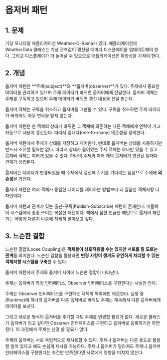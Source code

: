 # 옵저버 패턴
## 1. 문제
기상 모니터링 애플리케이션 Weather-O-Rama가 있다. 
애플리케이션의 WeatherData 클래스는 기상 관측값이 갱신될 때마다 디스플레이를 업데이트해야 한다.
그리고 디스플레이가 더 늘어날 수 있으므로 애플리케이션은 확장성을 가져야 한다.

## 2. 개념
옵저버 패턴은 **주제(subject)**와 **옵저버(observer)**가 있다. 
주제에서 중요한 데이터를 관리하고 있으며 주제 데이터가 바뀌면 옵저버에게 전달한다.
옵저버 객체는 주제를 구독하고 있으며 주제 데이터가 바뀌면 갱신 내용을 전달 받는다.

옵저버 객체는 구독을 취소하고 옵저버를 그만둘 수 있다. 
구독을 취소하면 주제 데이터가 바뀌어도 아무 연락을 받지 않는다.

옵저버 패턴은 한 객체의 상태가 바뀌면 그 객체에 의존하는 다른 객체에게 연락이 가고 자동으로 내용이 갱신된다.
따라서 일대다(one-to-many) 의존성을 정의한다.

옵저버 패턴에서 주제가 상태를 저장하고 제어한다. 
반대로 옵저버는 상태를 사용하지만 반드시 소유할 필요는 없다.
따라서 상태가 들어있는 주제 객체는 하나만 있을 수 있고 옵저버 객체는 여러개 있을 수 있다. 
하나의 주제와 여러 개의 옵저버가 연관된 일대다 관계가 성립된다.

옵저버는 데이터가 변경되었을 때 주제에서 갱신해 주기를 기다리는 입장으로 주제에 **의존성**을 가진다.

옵저버 패턴은 여러 객체가 동일한 데이터를 제어하는 방법보다 더 깔끔한 객체지향 디자인이다.

옵저버 패턴과 관계가 있는 출판-구독(Publish-Subscribe) 패턴이 존재한다. 
미들웨어 시스템에서 종종 쓰이는 복잡한 패턴이다.
책에서 잠깐 언급한 패턴으로 옵저버 패턴과는 어떻게 다른지 나중에 자세히 알아보고 싶다.

## 3. 느슨한 결합
느슨한 결합(Loose Coupling)은 **객체들이 상호작용할 수는 있지만 서로를 잘 모르는 관계**를 의미한다.
느슨한 결합을 활용하면 **변경 사항이 생겨도 유연하게 처리할 수 있는 객체지향 시스템을 구축**할 수 있다.

옵저버 패턴에서 주제와 옵저버 사이에 느슨한 결합이 나타난다.

주제는 옵저버가 특정 인터페이스, Observer 인터페이스를 구현한다는 사실만 안다.

주제는 Observer 인터페이스를 구현하는 객체의 목록에만 의존한다.
실행 중(Runtime)에 하나의 옵저버를 다른 옵저버로 바꿔도 주제는 계속해서 다른 옵저버에게 데이터를 보낸다.

그리고 새로운 형식의 옵저버를 추가할 때도 주제를 변경할 필요가 없다.
새로운 클래스가 옵저버가 되고 싶다면 Observer 인터페이스를 구현하고 옵저버로 등록하기만 하면 된다.
이 과정에서 주제는 신경 쓸 필요가 없다.

주제와 옵저버는 서로 독립적으로 재사용할 수 있다. 
주제나 옵저버는 다른 용도로 활용할 일이 있다고 해도 손쉽게 재사용 가능하다.
주제나 옵저버가 달라져도 주제나 옵저버 인터페이스를 구현한다는 조건만 만족한다면 서로에게 영향을 미치치 않는다.
